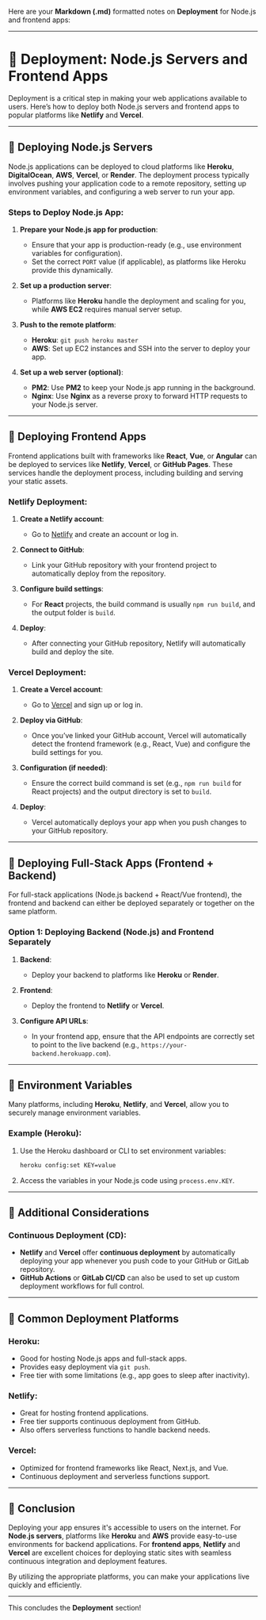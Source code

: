 Here are your **Markdown (.md)** formatted notes on **Deployment** for Node.js and frontend apps:

---

# 📝 Deployment: Node.js Servers and Frontend Apps

Deployment is a critical step in making your web applications available to users. Here’s how to deploy both Node.js servers and frontend apps to popular platforms like **Netlify** and **Vercel**.

---

## 🔹 **Deploying Node.js Servers**

Node.js applications can be deployed to cloud platforms like **Heroku**, **DigitalOcean**, **AWS**, **Vercel**, or **Render**. The deployment process typically involves pushing your application code to a remote repository, setting up environment variables, and configuring a web server to run your app.

### **Steps to Deploy Node.js App:**

1. **Prepare your Node.js app for production**:

   * Ensure that your app is production-ready (e.g., use environment variables for configuration).
   * Set the correct `PORT` value (if applicable), as platforms like Heroku provide this dynamically.

2. **Set up a production server**:

   * Platforms like **Heroku** handle the deployment and scaling for you, while **AWS EC2** requires manual server setup.

3. **Push to the remote platform**:

   * **Heroku**: `git push heroku master`
   * **AWS**: Set up EC2 instances and SSH into the server to deploy your app.

4. **Set up a web server (optional)**:

   * **PM2**: Use **PM2** to keep your Node.js app running in the background.
   * **Nginx**: Use **Nginx** as a reverse proxy to forward HTTP requests to your Node.js server.

---

## 🔹 **Deploying Frontend Apps**

Frontend applications built with frameworks like **React**, **Vue**, or **Angular** can be deployed to services like **Netlify**, **Vercel**, or **GitHub Pages**. These services handle the deployment process, including building and serving your static assets.

### **Netlify Deployment:**

1. **Create a Netlify account**:

   * Go to [Netlify](https://www.netlify.com/) and create an account or log in.

2. **Connect to GitHub**:

   * Link your GitHub repository with your frontend project to automatically deploy from the repository.

3. **Configure build settings**:

   * For **React** projects, the build command is usually `npm run build`, and the output folder is `build`.

4. **Deploy**:

   * After connecting your GitHub repository, Netlify will automatically build and deploy the site.

### **Vercel Deployment:**

1. **Create a Vercel account**:

   * Go to [Vercel](https://vercel.com/) and sign up or log in.

2. **Deploy via GitHub**:

   * Once you’ve linked your GitHub account, Vercel will automatically detect the frontend framework (e.g., React, Vue) and configure the build settings for you.

3. **Configuration (if needed)**:

   * Ensure the correct build command is set (e.g., `npm run build` for React projects) and the output directory is set to `build`.

4. **Deploy**:

   * Vercel automatically deploys your app when you push changes to your GitHub repository.

---

## 🔹 **Deploying Full-Stack Apps (Frontend + Backend)**

For full-stack applications (Node.js backend + React/Vue frontend), the frontend and backend can either be deployed separately or together on the same platform.

### **Option 1: Deploying Backend (Node.js) and Frontend Separately**

1. **Backend**:

   * Deploy your backend to platforms like **Heroku** or **Render**.

2. **Frontend**:

   * Deploy the frontend to **Netlify** or **Vercel**.

3. **Configure API URLs**:

   * In your frontend app, ensure that the API endpoints are correctly set to point to the live backend (e.g., `https://your-backend.herokuapp.com`).

---

## 🔹 **Environment Variables**

Many platforms, including **Heroku**, **Netlify**, and **Vercel**, allow you to securely manage environment variables.

### **Example** (Heroku):

1. Use the Heroku dashboard or CLI to set environment variables:

   ```bash
   heroku config:set KEY=value
   ```

2. Access the variables in your Node.js code using `process.env.KEY`.

---

## 🔹 **Additional Considerations**

### **Continuous Deployment (CD)**:

* **Netlify** and **Vercel** offer **continuous deployment** by automatically deploying your app whenever you push code to your GitHub or GitLab repository.
* **GitHub Actions** or **GitLab CI/CD** can also be used to set up custom deployment workflows for full control.

---

## 🔹 **Common Deployment Platforms**

### **Heroku**:

* Good for hosting Node.js apps and full-stack apps.
* Provides easy deployment via `git push`.
* Free tier with some limitations (e.g., app goes to sleep after inactivity).

### **Netlify**:

* Great for hosting frontend applications.
* Free tier supports continuous deployment from GitHub.
* Also offers serverless functions to handle backend needs.

### **Vercel**:

* Optimized for frontend frameworks like React, Next.js, and Vue.
* Continuous deployment and serverless functions support.

---

## 🔹 **Conclusion**

Deploying your app ensures it's accessible to users on the internet. For **Node.js servers**, platforms like **Heroku** and **AWS** provide easy-to-use environments for backend applications. For **frontend apps**, **Netlify** and **Vercel** are excellent choices for deploying static sites with seamless continuous integration and deployment features.

By utilizing the appropriate platforms, you can make your applications live quickly and efficiently.

---

This concludes the **Deployment** section!
